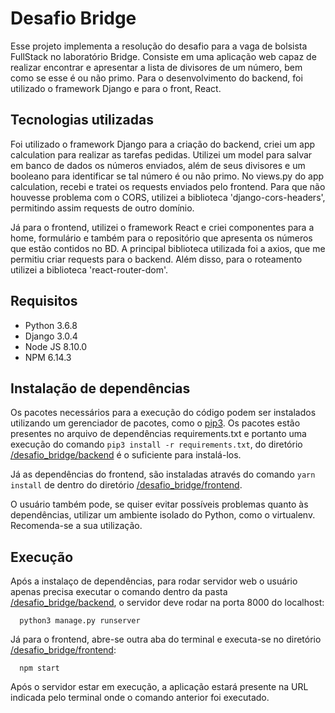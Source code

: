 # Desafio Bridge
Esse projeto implementa a resolução do desafio para a vaga de bolsista FullStack no laboratório Bridge. Consiste em uma aplicação web capaz de realizar encontrar e apresentar a lista de divisores de um número, bem como se esse é ou não primo. Para o desenvolvimento do backend, foi utilizado o framework Django e para o front, React.

## Tecnologias utilizadas
Foi utilizado o framework Django para a criação do backend, criei um app calculation para realizar as tarefas pedidas. Utilizei um model para salvar em banco de dados os números enviados, além de seus divisores e um booleano para identificar se tal número é ou não primo. No views.py do app calculation, recebi e tratei os requests enviados pelo frontend. Para que não houvesse problema com o CORS, utilizei a biblioteca 'django-cors-headers', permitindo assim requests de outro domínio. 

Já para o frontend, utilizei o framework React e criei componentes para a home, formulário e também para o repositório que apresenta os números que estão contidos no BD. A principal biblioteca utilizada foi a axios, que me permitiu criar requests para o backend. Além disso, para o roteamento utilizei a biblioteca 'react-router-dom'.

## Requisitos
+ Python 3.6.8
+ Django 3.0.4
+ Node JS 8.10.0
+ NPM 6.14.3

## Instalação de dependências
Os pacotes necessários para a execução do código podem ser instalados utilizando um gerenciador de pacotes, como o [pip3](https://pip.pypa.io/en/stable/installing/). Os pacotes estão presentes no arquivo de dependências requirements.txt e portanto uma execução do comando `pip3 install -r requirements.txt`, do diretório [/desafio_bridge/backend](./desafio_bridge/backend) é o suficiente para instalá-los.

Já as dependências do frontend, são instaladas através do comando `yarn install` de dentro do diretório [/desafio_bridge/frontend](./desafio_bridge/frontend).

O usuário também pode, se quiser evitar possíveis problemas quanto às dependências, utilizar um ambiente isolado do Python, como o virtualenv. Recomenda-se a sua utilização.

## Execução

Após a instalaço de dependências, para rodar servidor web o usuário apenas precisa executar o comando dentro da pasta [/desafio_bridge/backend](./desafio_bridge/backend), o servidor deve rodar na porta 8000 do localhost:

```
  python3 manage.py runserver
```
Já para o frontend, abre-se outra aba do terminal e executa-se no diretório [/desafio_bridge/frontend](./desafio_bridge/frontend):

```
  npm start
```

Após o servidor estar em execução, a aplicação estará presente na URL indicada pelo terminal onde o comando anterior foi executado.
